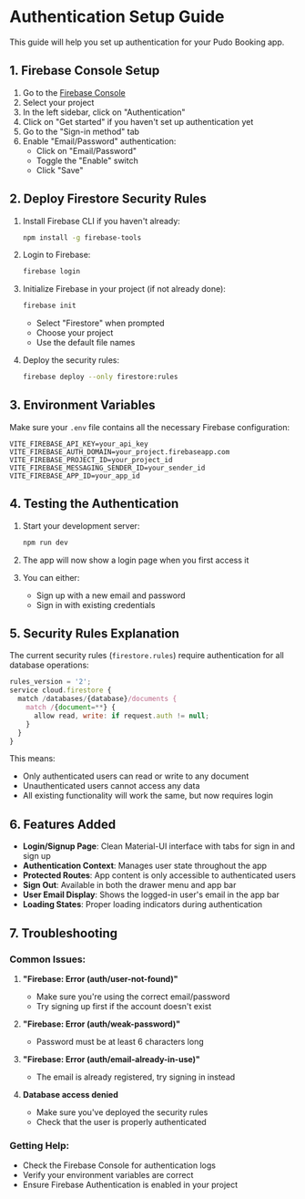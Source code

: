 # Authentication Setup Guide

This guide will help you set up authentication for your Pudo Booking app.

## 1. Firebase Console Setup

1. Go to the [Firebase Console](https://console.firebase.google.com/)
2. Select your project
3. In the left sidebar, click on "Authentication"
4. Click on "Get started" if you haven't set up authentication yet
5. Go to the "Sign-in method" tab
6. Enable "Email/Password" authentication:
   - Click on "Email/Password"
   - Toggle the "Enable" switch
   - Click "Save"

## 2. Deploy Firestore Security Rules

1. Install Firebase CLI if you haven't already:

   ```bash
   npm install -g firebase-tools
   ```

2. Login to Firebase:

   ```bash
   firebase login
   ```

3. Initialize Firebase in your project (if not already done):

   ```bash
   firebase init
   ```

   - Select "Firestore" when prompted
   - Choose your project
   - Use the default file names

4. Deploy the security rules:
   ```bash
   firebase deploy --only firestore:rules
   ```

## 3. Environment Variables

Make sure your `.env` file contains all the necessary Firebase configuration:

```env
VITE_FIREBASE_API_KEY=your_api_key
VITE_FIREBASE_AUTH_DOMAIN=your_project.firebaseapp.com
VITE_FIREBASE_PROJECT_ID=your_project_id
VITE_FIREBASE_MESSAGING_SENDER_ID=your_sender_id
VITE_FIREBASE_APP_ID=your_app_id
```

## 4. Testing the Authentication

1. Start your development server:

   ```bash
   npm run dev
   ```

2. The app will now show a login page when you first access it
3. You can either:
   - Sign up with a new email and password
   - Sign in with existing credentials

## 5. Security Rules Explanation

The current security rules (`firestore.rules`) require authentication for all database operations:

```javascript
rules_version = '2';
service cloud.firestore {
  match /databases/{database}/documents {
    match /{document=**} {
      allow read, write: if request.auth != null;
    }
  }
}
```

This means:

- Only authenticated users can read or write to any document
- Unauthenticated users cannot access any data
- All existing functionality will work the same, but now requires login

## 6. Features Added

- **Login/Signup Page**: Clean Material-UI interface with tabs for sign in and sign up
- **Authentication Context**: Manages user state throughout the app
- **Protected Routes**: App content is only accessible to authenticated users
- **Sign Out**: Available in both the drawer menu and app bar
- **User Email Display**: Shows the logged-in user's email in the app bar
- **Loading States**: Proper loading indicators during authentication

## 7. Troubleshooting

### Common Issues:

1. **"Firebase: Error (auth/user-not-found)"**

   - Make sure you're using the correct email/password
   - Try signing up first if the account doesn't exist

2. **"Firebase: Error (auth/weak-password)"**

   - Password must be at least 6 characters long

3. **"Firebase: Error (auth/email-already-in-use)"**

   - The email is already registered, try signing in instead

4. **Database access denied**
   - Make sure you've deployed the security rules
   - Check that the user is properly authenticated

### Getting Help:

- Check the Firebase Console for authentication logs
- Verify your environment variables are correct
- Ensure Firebase Authentication is enabled in your project
